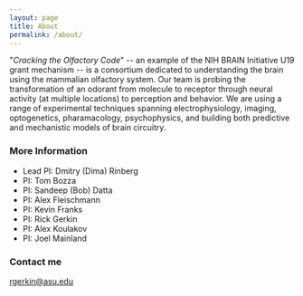 ```yaml
---
layout: page
title: About
permalink: /about/
---
```


"*Cracking the Olfactory Code*" -- an example of the NIH BRAIN Initiative U19 grant mechanism -- is a consortium dedicated to understanding the brain using the mammalian olfactory system.  Our team is probing the transformation of an odorant from molecule to receptor through neural activity (at multiple locations) to perception and behavior.  We are using a range of experimental techniques spanning electrophysiology, imaging, optogenetics, pharamacology, psychophysics, and building both predictive and mechanistic models of brain circuitry.

### More Information

- Lead PI: Dmitry (Dima) Rinberg
- PI: Tom Bozza
- PI: Sandeep (Bob) Datta
- PI: Alex Fleischmann
- PI: Kevin Franks
- PI: Rick Gerkin
- PI: Alex Koulakov
- PI: Joel Mainland

### Contact me

[rgerkin@asu.edu](mailto:rgerkin@asu.edu)
